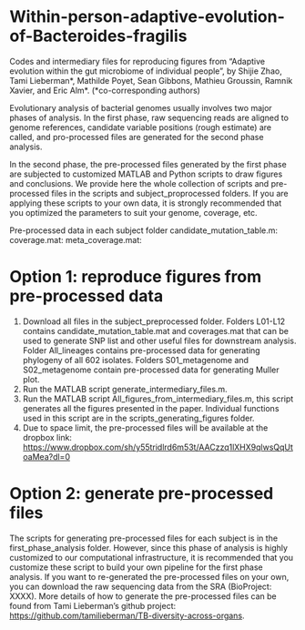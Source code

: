 # Within-person-adaptive-evolution-of-Bacteroides-fragilis
Codes and intermediary files for reproducing figures from “Adaptive evolution within the gut microbiome of individual people”, by Shijie Zhao, Tami Lieberman*, Mathilde Poyet, Sean Gibbons, Mathieu Groussin, Ramnik Xavier, and Eric Alm*.  (*co-corresponding authors)

Evolutionary analysis of bacterial genomes usually involves two major phases of analysis. In the first phase, raw sequencing reads are aligned to genome references, candidate variable positions (rough estimate) are called, and pro-processed files are generated for the second phase analysis. 

In the second phase, the pre-processed files generated by the first phase are subjected to customized MATLAB and Python scripts to draw figures and conclusions. We provide here the whole collection of scripts and pre-processed files in the scripts and subject_proprocessed folders. If you are applying these scripts to your own data, it is strongly recommended that you optimized the parameters to suit your genome, coverage, etc.

Pre-processed data in each subject folder
candidate_mutation_table.m:
coverage.mat:
meta_coverage.mat:


# Option 1: reproduce figures from pre-processed data
1. Download all files in the subject_preprocessed folder. Folders L01-L12 contains candidate_mutation_table.mat and coverages.mat that can be used to generate SNP list and other useful files for downstream analysis. Folder All_lineages contains pre-processed data for generating phylogeny of all 602 isolates. Folders S01_metagenome and S02_metagenome contain pre-processed data for generating Muller plot.
2. Run the MATLAB script generate_intermediary_files.m.
3. Run the MATLAB script All_figures_from_intermediary_files.m, this script generates all the figures presented in the paper. Individual functions used in this script are in the scripts_generating_figures folder.
4. Due to space limit, the pre-processed files will be available at the dropbox link: https://www.dropbox.com/sh/y55tridlrd6m53t/AACzzq1lXHX9qlwsQqUtoaMea?dl=0


# Option 2: generate pre-processed files
The scripts for generating pre-processed files for each subject is in the first_phase_analysis folder. However, since this phase of analysis is highly customized to our computational infrastructure, it is recommended that you customize these script to build your own pipeline for the first phase analysis. If you want to re-generated the pre-processed files on your own, you can download the raw sequencing data from the SRA (BioProject: XXXX). More details of how to generate the pre-processed files can be found from Tami Lieberman’s github project: https://github.com/tamilieberman/TB-diversity-across-organs.
